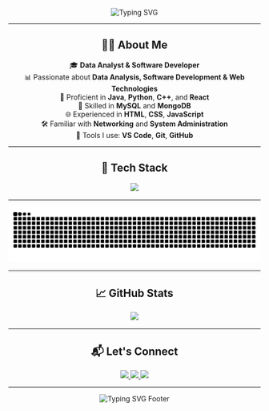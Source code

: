 <p align="center">
  <img src="https://readme-typing-svg.demolab.com?font=Fira+Code&size=26&pause=1000&color=00FFF0&center=true&vCenter=true&width=600&lines=Hi+I'm+Mohammad+Ghaleb+Banat;Data+Analyst+%26+Developer;Welcome+to+my+GitHub+Profile!" alt="Typing SVG" />
</p>

---

<h2 align="center">👨‍💻 About Me</h2>

<div align="center">

🎓 **Data Analyst & Software Developer**  
📊 Passionate about **Data Analysis, Software Development & Web Technologies**  
🧠 Proficient in **Java**, **Python**, **C++**, and **React**  
💾 Skilled in **MySQL** and **MongoDB**  
🌐 Experienced in **HTML**, **CSS**, **JavaScript**  
🛠️ Familiar with **Networking** and **System Administration**  
🔧 Tools I use: **VS Code**, **Git**, **GitHub**

</div>

---

<h2 align="center">🚀 Tech Stack</h2>

<p align="center">
  <img src="https://skillicons.dev/icons?i=java,python,cpp,mysql,mongodb,html,css,js,react,vscode,git,github" />
</p>

---

<p align="center">
  <img src="https://raw.githubusercontent.com/ahmedaldarabee/ahmedaldarabee/output/github-contribution-grid-snake.svg" alt="snake animation"/>
</p>

---

<h2 align="center">📈 GitHub Stats</h2>

<p align="center">
  <img src="https://github-profile-summary-cards.vercel.app/api/cards/profile-details?username=MohammadGhalebBanat&theme=tokyonight" />
</p>

---

<h2 align="center">📬 Let's Connect</h2>

<p align="center">
  <a href="mailto:muhammadgalib@hotmail.com">
    <img src="https://img.shields.io/badge/Gmail-D14836?style=for-the-badge&logo=gmail&logoColor=white"/>
  </a>
  <a href="https://www.linkedin.com/in/mohammad-banat-404925344/" target="_blank">
    <img src="https://img.shields.io/badge/LinkedIn-0077B5?style=for-the-badge&logo=linkedin&logoColor=white"/>
  </a>
  <a href="https://github.com/Moalajory">
    <img src="https://img.shields.io/badge/GitHub-181717?style=for-the-badge&logo=github&logoColor=white"/>
  </a>
</p>

---

<p align="center">
  <img src="https://readme-typing-svg.demolab.com?font=Fira+Code&size=23&pause=1100&color=00FFF0&center=true&vCenter=true&width=600&lines=Thanks+for+visiting+my+GitHub+profile!" alt="Typing SVG Footer" />
</p>
